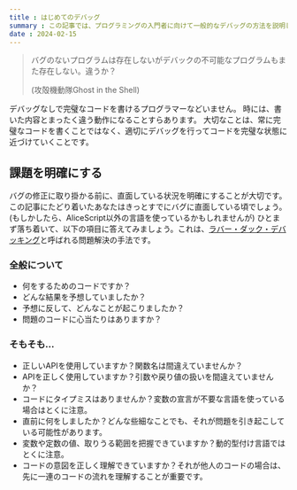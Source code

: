 ```yaml
---
title : はじめてのデバッグ
summary : この記事では、プログラミングの入門者に向けて一般的なデバッグの方法を説明します。
date : 2024-02-15
---
```


> バグのないプログラムは存在しないがデバックの不可能なプログラムもまた存在しない。違うか？
> 
> (攻殻機動隊Ghost in the Shell)

デバッグなしで完璧なコードを書けるプログラマーなどいません。
時には、書いた内容とまったく違う動作になることすらあります。
大切なことは、常に完璧なコードを書くことではなく、適切にデバッグを行ってコードを完璧な状態に近づけていくことです。

## 課題を明確にする
バグの修正に取り掛かる前に、直面している状況を明確にすることが大切です。この記事にたどり着いたあなたはきっとすでにバグに直面している頃でしょう。(もしかしたら、AliceScript以外の言語を使っているかもしれませんが) ひとまず落ち着いて、以下の項目に答えてみましょう。これは、[ラバー・ダック・デバッキング](https://en.wikipedia.org/wiki/Rubber_duck_debugging)と呼ばれる問題解決の手法です。

### 全般について

- 何をするためのコードですか？
- どんな結果を予想していましたか？
- 予想に反して、どんなことが起こりましたか？
- 問題のコードに心当たりはありますか？

### そもそも...

- 正しいAPIを使用していますか？関数名は間違えていませんか？
- APIを正しく使用していますか？引数や戻り値の扱いを間違えていませんか？
- コードにタイプミスはありませんか？変数の宣言が不要な言語を使っている場合はとくに注意。
- 直前に何をしましたか？どんな些細なことでも、それが問題を引き起こしている可能性があります。
- 変数や定数の値、取りうる範囲を把握できていますか？動的型付け言語ではとくに注意。
- コードの意図を正しく理解できていますか？それが他人のコードの場合は、先に一連のコードの流れを理解することが重要です。